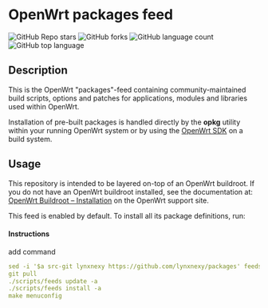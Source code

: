 # OpenWrt packages feed
<img alt="GitHub Repo stars" src="https://img.shields.io/github/stars/lynxnexy/packages"> <img alt="GitHub forks" src="https://img.shields.io/github/forks/lynxnexy/packages"> <img alt="GitHub language count" src="https://img.shields.io/github/languages/count/lynxnexy/packages"> <img alt="GitHub top language" src="https://img.shields.io/github/languages/top/lynxnexy/packages">

## Description

This is the OpenWrt "packages"-feed containing community-maintained build scripts, options and patches for applications, modules and libraries used within OpenWrt.

Installation of pre-built packages is handled directly by the **opkg** utility within your running OpenWrt system or by using the [OpenWrt SDK](https://openwrt.org/docs/guide-developer/using_the_sdk) on a build system.

## Usage

This repository is intended to be layered on-top of an OpenWrt buildroot. If you do not have an OpenWrt buildroot installed, see the documentation at: [OpenWrt Buildroot – Installation](https://openwrt.org/docs/guide-developer/build-system/install-buildsystem) on the OpenWrt support site.

This feed is enabled by default. To install all its package definitions, run:

#### Instructions
add command
```yaml
sed -i '$a src-git lynxnexy https://github.com/lynxnexy/packages' feeds.conf.default
git pull
./scripts/feeds update -a
./scripts/feeds install -a
make menuconfig
```
